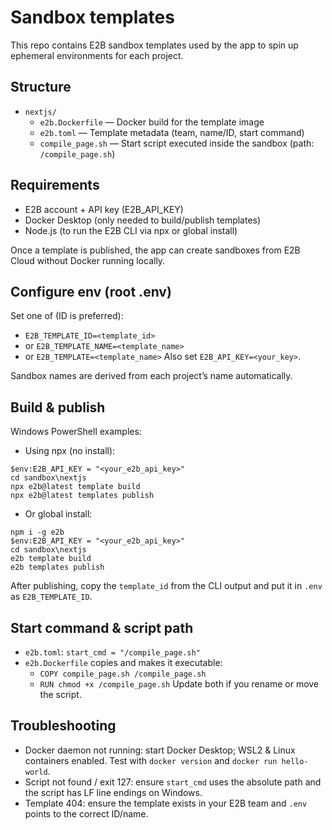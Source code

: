 # Sandbox templates

This repo contains E2B sandbox templates used by the app to spin up ephemeral environments for each project.

## Structure
- `nextjs/`
  - `e2b.Dockerfile` — Docker build for the template image
  - `e2b.toml` — Template metadata (team, name/ID, start command)
  - `compile_page.sh` — Start script executed inside the sandbox (path: `/compile_page.sh`)

## Requirements
- E2B account + API key (E2B_API_KEY)
- Docker Desktop (only needed to build/publish templates)
- Node.js (to run the E2B CLI via npx or global install)

Once a template is published, the app can create sandboxes from E2B Cloud without Docker running locally.

## Configure env (root .env)
Set one of (ID is preferred):
- `E2B_TEMPLATE_ID=<template_id>`
- or `E2B_TEMPLATE_NAME=<template_name>`
- or `E2B_TEMPLATE=<template_name>`
Also set `E2B_API_KEY=<your_key>`.

Sandbox names are derived from each project’s name automatically.

## Build & publish
Windows PowerShell examples:

- Using npx (no install):
```
$env:E2B_API_KEY = "<your_e2b_api_key>"
cd sandbox\nextjs
npx e2b@latest template build
npx e2b@latest templates publish
```

- Or global install:
```
npm i -g e2b
$env:E2B_API_KEY = "<your_e2b_api_key>"
cd sandbox\nextjs
e2b template build
e2b templates publish
```
After publishing, copy the `template_id` from the CLI output and put it in `.env` as `E2B_TEMPLATE_ID`.

## Start command & script path
- `e2b.toml`: `start_cmd = "/compile_page.sh"`
- `e2b.Dockerfile` copies and makes it executable:
  - `COPY compile_page.sh /compile_page.sh`
  - `RUN chmod +x /compile_page.sh`
Update both if you rename or move the script.

## Troubleshooting
- Docker daemon not running: start Docker Desktop; WSL2 & Linux containers enabled. Test with `docker version` and `docker run hello-world`.
- Script not found / exit 127: ensure `start_cmd` uses the absolute path and the script has LF line endings on Windows.
- Template 404: ensure the template exists in your E2B team and `.env` points to the correct ID/name.